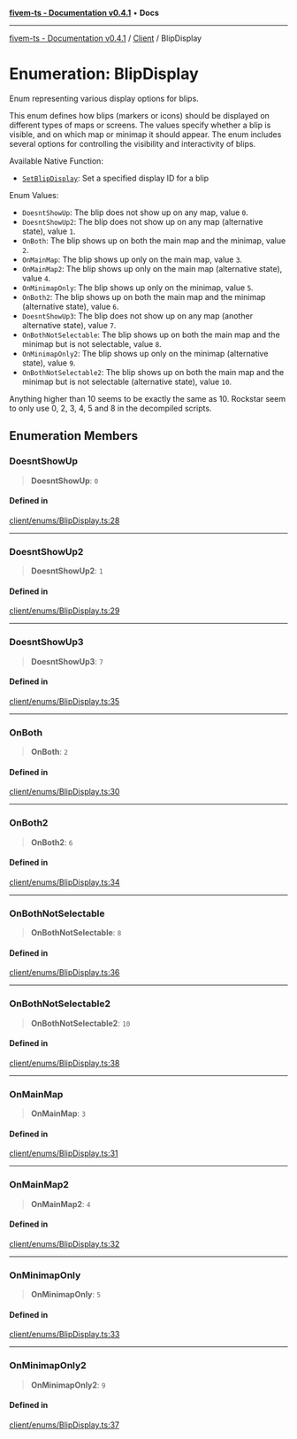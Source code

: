 [**fivem-ts - Documentation v0.4.1**](../../../README.md) • **Docs**

***

[fivem-ts - Documentation v0.4.1](../../../README.md) / [Client](../README.md) / BlipDisplay

# Enumeration: BlipDisplay

Enum representing various display options for blips.

This enum defines how blips (markers or icons) should be displayed on different types of maps or screens.
The values specify whether a blip is visible, and on which map or minimap it should appear. The enum
includes several options for controlling the visibility and interactivity of blips.

Available Native Function:
- [`SetBlipDisplay`](https://docs.fivem.net/natives/?_0x9029B2F3DA924928): Set a specified display ID for a blip

Enum Values:
- `DoesntShowUp`: The blip does not show up on any map, value `0`.
- `DoesntShowUp2`: The blip does not show up on any map (alternative state), value `1`.
- `OnBoth`: The blip shows up on both the main map and the minimap, value `2`.
- `OnMainMap`: The blip shows up only on the main map, value `3`.
- `OnMainMap2`: The blip shows up only on the main map (alternative state), value `4`.
- `OnMinimapOnly`: The blip shows up only on the minimap, value `5`.
- `OnBoth2`: The blip shows up on both the main map and the minimap (alternative state), value `6`.
- `DoesntShowUp3`: The blip does not show up on any map (another alternative state), value `7`.
- `OnBothNotSelectable`: The blip shows up on both the main map and the minimap but is not selectable, value `8`.
- `OnMinimapOnly2`: The blip shows up only on the minimap (alternative state), value `9`.
- `OnBothNotSelectable2`: The blip shows up on both the main map and the minimap but is not selectable (alternative state), value `10`.

Anything higher than 10 seems to be exactly the same as 10.
Rockstar seem to only use 0, 2, 3, 4, 5 and 8 in the decompiled scripts.

## Enumeration Members

### DoesntShowUp

> **DoesntShowUp**: `0`

#### Defined in

[client/enums/BlipDisplay.ts:28](https://github.com/Purpose-Dev/fivem-ts/blob/af9f57481b70813a163451854c2103aaaed13195/src/client/enums/BlipDisplay.ts#L28)

***

### DoesntShowUp2

> **DoesntShowUp2**: `1`

#### Defined in

[client/enums/BlipDisplay.ts:29](https://github.com/Purpose-Dev/fivem-ts/blob/af9f57481b70813a163451854c2103aaaed13195/src/client/enums/BlipDisplay.ts#L29)

***

### DoesntShowUp3

> **DoesntShowUp3**: `7`

#### Defined in

[client/enums/BlipDisplay.ts:35](https://github.com/Purpose-Dev/fivem-ts/blob/af9f57481b70813a163451854c2103aaaed13195/src/client/enums/BlipDisplay.ts#L35)

***

### OnBoth

> **OnBoth**: `2`

#### Defined in

[client/enums/BlipDisplay.ts:30](https://github.com/Purpose-Dev/fivem-ts/blob/af9f57481b70813a163451854c2103aaaed13195/src/client/enums/BlipDisplay.ts#L30)

***

### OnBoth2

> **OnBoth2**: `6`

#### Defined in

[client/enums/BlipDisplay.ts:34](https://github.com/Purpose-Dev/fivem-ts/blob/af9f57481b70813a163451854c2103aaaed13195/src/client/enums/BlipDisplay.ts#L34)

***

### OnBothNotSelectable

> **OnBothNotSelectable**: `8`

#### Defined in

[client/enums/BlipDisplay.ts:36](https://github.com/Purpose-Dev/fivem-ts/blob/af9f57481b70813a163451854c2103aaaed13195/src/client/enums/BlipDisplay.ts#L36)

***

### OnBothNotSelectable2

> **OnBothNotSelectable2**: `10`

#### Defined in

[client/enums/BlipDisplay.ts:38](https://github.com/Purpose-Dev/fivem-ts/blob/af9f57481b70813a163451854c2103aaaed13195/src/client/enums/BlipDisplay.ts#L38)

***

### OnMainMap

> **OnMainMap**: `3`

#### Defined in

[client/enums/BlipDisplay.ts:31](https://github.com/Purpose-Dev/fivem-ts/blob/af9f57481b70813a163451854c2103aaaed13195/src/client/enums/BlipDisplay.ts#L31)

***

### OnMainMap2

> **OnMainMap2**: `4`

#### Defined in

[client/enums/BlipDisplay.ts:32](https://github.com/Purpose-Dev/fivem-ts/blob/af9f57481b70813a163451854c2103aaaed13195/src/client/enums/BlipDisplay.ts#L32)

***

### OnMinimapOnly

> **OnMinimapOnly**: `5`

#### Defined in

[client/enums/BlipDisplay.ts:33](https://github.com/Purpose-Dev/fivem-ts/blob/af9f57481b70813a163451854c2103aaaed13195/src/client/enums/BlipDisplay.ts#L33)

***

### OnMinimapOnly2

> **OnMinimapOnly2**: `9`

#### Defined in

[client/enums/BlipDisplay.ts:37](https://github.com/Purpose-Dev/fivem-ts/blob/af9f57481b70813a163451854c2103aaaed13195/src/client/enums/BlipDisplay.ts#L37)
